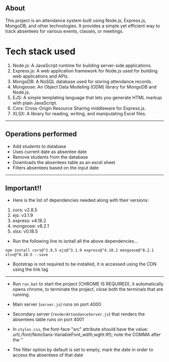 ## About 


This project is an attendance system built using Node.js, Express.js, MongoDB, and other technologies. It provides a simple yet efficient way to track absentees for various events, classes, or meetings.


# Tech stack used


1) Node.js: A JavaScript runtime for building server-side applications.
3) Express.js: A web application framework for Node.js used for building web applications and APIs.
4) MongoDB: A NoSQL database used for storing attendance records.
5) Mongoose: An Object Data Modeling (ODM) library for MongoDB and Node.js.
6) EJS: A simple templating language that lets you generate HTML markup with plain JavaScript.
7) Cors: Cross-Origin Resource Sharing middleware for Express.js.
8) XLSX: A library for reading, writing, and manipulating Excel files.


---


## Operations performed

- Add students to database
- Uses current date as absentee date
- Remove students from the database 
- Downloads the absentees table as an excel sheet
- Filters absentees based on the input date

---


## Important!!

- Here is the list of dependencies needed along with their versions:

1) cors: v2.8.5
2) ejs: v3.1.9
3) express: v4.18.2
4) mongoose: v8.2.1
5) xlsx: v0.18.5


- Run the following line to isntall all the above dependencies...

`npm install cors@^2.8.5 ejs@^3.1.9 express@^4.18.2 mongoose@^8.2.1 xlsx@^0.18.5 --save`

- Bootstrap is not required to be installed, it is accessed using the CDN using the link tag

---

- Run `run.bat` to start the project (CHROME IS REQUIRED), it automatically opens chrome, to terminate the project, close both the terminals that are running.

- Main server (`server.js`) runs on port 4000

- Secondary server (`renderAttendanceServer.js`) that renders the absentees table runs on port 4001

- In `styles.css`, the font-face "src" attribute should have the value: url(./font/NotoSans-VariableFont_wdth\,wght.ttf);
note the COMMA after the '\'

- The filter option by default is set to empty, mark the date in order to access the absentees of that date 
